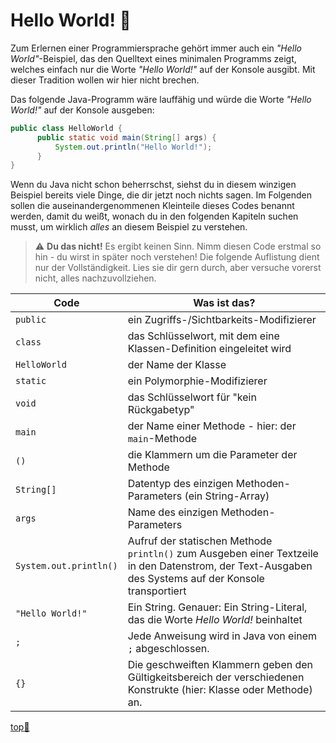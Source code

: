 
# Hello World! :rocket:

Zum Erlernen einer Programmiersprache gehört immer auch ein _"Hello World"_-Beispiel, das den Quelltext eines minimalen Programms zeigt, welches einfach nur die Worte _"Hello World!"_ auf der Konsole ausgibt. Mit dieser Tradition wollen wir hier nicht brechen.

Das folgende Java-Programm wäre lauffähig und würde die Worte _"Hello World!"_ auf der Konsole ausgeben:

```java
public class HelloWorld {
      public static void main(String[] args) {
          System.out.println("Hello World!");
      }
}
```

Wenn du Java nicht schon beherrschst, siehst du in diesem winzigen Beispiel bereits viele Dinge, die dir jetzt noch nichts sagen. Im Folgenden sollen die auseinandergenommenen Kleinteile dieses Codes benannt werden, damit du weißt, wonach du in den folgenden Kapiteln suchen musst, um wirklich _alles_ an diesem Beispiel zu verstehen.

> :warning: **Du das nicht!** Es ergibt keinen Sinn. Nimm diesen Code erstmal so hin - du wirst in später noch verstehen! Die folgende Auflistung dient nur der Vollständigkeit. Lies sie dir gern durch, aber versuche vorerst nicht, alles nachzuvollziehen.

Code | Was ist das?
--- | ---
`public` | ein Zugriffs-/Sichtbarkeits-Modifizierer
`class` | das Schlüsselwort, mit dem eine Klassen-Definition eingeleitet wird
`HelloWorld` | der Name der Klasse
`static` | ein Polymorphie-Modifizierer
`void` | das Schlüsselwort für "kein Rückgabetyp"
`main` | der Name einer Methode - hier: der `main`-Methode
`()` | die Klammern um die Parameter der Methode
`String[]` | Datentyp des einzigen Methoden-Parameters (ein String-Array)
`args` | Name des einzigen Methoden-Parameters
`System.out.println()` | Aufruf der statischen Methode `println()` zum Ausgeben einer Textzeile in den Datenstrom, der Text-Ausgaben des Systems auf der Konsole transportiert
`"Hello World!"` | Ein String. Genauer: Ein String-Literal, das die Worte _Hello World!_ beinhaltet
`;` | Jede Anweisung wird in Java von einem `;` abgeschlossen.
`{}` | Die geschweiften Klammern geben den Gültigkeitsbereich der verschiedenen Konstrukte (hier: Klasse oder Methode) an.



<!-- Dieser Link sollte am Ende jeder Seite stehen! -->
<a class="top-link" href="#" title="Zum Anfang scrollen!">top:balloon:</a>